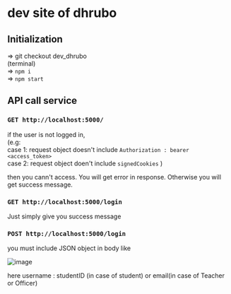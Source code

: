 # dev site of dhrubo


## Initialization
 => git checkout dev_dhrubo \
 (terminal) \
 => `npm i` \
 => `npm start` 
 
 ## API call service
 
 ### `GET http://localhost:5000/` 
if the user is not logged in, \
(e.g: \
case 1: request object doesn't include `Authorization : bearer <access_token>` \
case 2: request object doen't include `signedCookies` ) 

then you cann't access. You will get error in response. Otherwise you will get success message.

 ### `GET http://localhost:5000/login`
 Just simply give you success message

 ### `POST http://localhost:5000/login`
 you must include JSON object in body like
 
 ![image](https://user-images.githubusercontent.com/80277475/221214594-95c26c56-1cbf-4d8f-b5f8-dc3b6c7bd745.png)
 
 here username : studentID (in case of student) or email(in case of Teacher or Officer)

 



    
 
